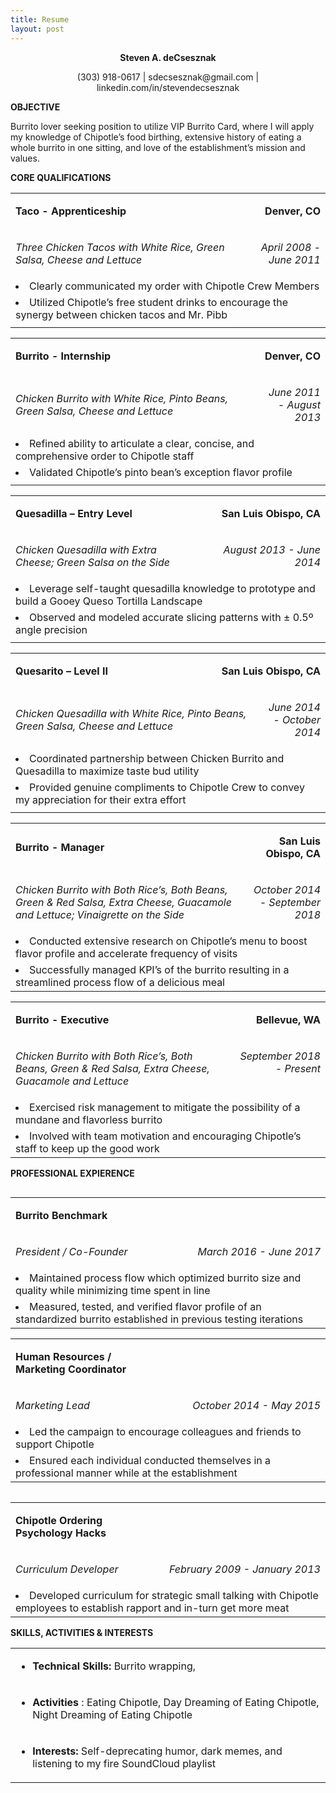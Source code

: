 ```yaml
---
title: Resume
layout: post
---
```


<p align="center">
    <strong>Steven A. deCsesznak</strong>
</p>
<p align="center">
    (303) 918-0617     |     sdecsesznak@gmail.com    |     linkedin.com/in/stevendecsesznak
</p>
<div>
    <p>
        <strong>OBJECTIVE</strong>
    </p>
</div>
<p>
    Burrito lover seeking position to utilize VIP Burrito Card, where I will
    apply my knowledge of Chipotle’s food birthing, extensive history of eating
    a whole burrito in one sitting, and love of the establishment’s mission and
    values.
</p>
<div>
    <p>
        <strong>CORE QUALIFICATIONS</strong>
    </p>
</div>
<table border="0" cellspacing="0" cellpadding="0">
    <tbody>
        <tr>
            <td width="354">
                <p>
                    <strong>Taco - Apprenticeship </strong>
                </p>
            </td>
            <td width="354" colspan="2">
                <p align="right">
                    <strong>Denver, CO</strong>
                </p>
            </td>
        </tr>
        <tr>
            <td width="537" colspan="2">
                <p>
                    <em>
                        Three Chicken Tacos with White Rice, Green Salsa,
                        Cheese and Lettuce
                    </em>
                </p>
            </td>
            <td width="171">
                <p align="right">
                    <em>April 2008 - June 2011</em>
                </p>
            </td>
        </tr>
        <tr>
            <td width="708" colspan="3">
                    <li>
                        Clearly communicated my order with Chipotle Crew
                        Members
                    </li>
            </td>
        </tr>
        <tr>
            <td width="708" colspan="3">
                <li>
                    Utilized Chipotle’s free student drinks to encourage the
                    synergy between chicken tacos and Mr. Pibb
                </li>
            </td>
        </tr>
        <tr height="0">
            <td width="354">
            </td>
            <td width="183">
            </td>
            <td width="171">
            </td>
        </tr>
    </tbody>
</table>
<table border="0" cellspacing="0" cellpadding="0" width="100%">
    <tbody>
        <tr>
            <td width="48%" valign="top">
                <p>
                    <strong>Burrito - Internship</strong>
                </p>
            </td>
            <td width="51%" colspan="2">
                <p align="right">
                    <strong>Denver, CO</strong>
                </p>
            </td>
        </tr>
        <tr>
            <td width="78%" colspan="2">
                <p>
                    <em>
                        Chicken Burrito with White Rice, Pinto Beans, Green
                        Salsa, Cheese and Lettuce
                    </em>
                </p>
            </td>
            <td width="21%" valign="top">
                <p align="right">
                    <em>June 2011 - August 2013<strong></strong></em>
                </p>
            </td>
        </tr>
        <tr>
            <td width="100%" colspan="3" valign="top">
                <li>
                    Refined ability to articulate a clear, concise, and
                    comprehensive order to Chipotle staff
                </li>
            </td>
        </tr>
        <tr>
            <td width="100%" colspan="3" valign="top">
                <li>
                    Validated Chipotle’s pinto bean’s exception flavor
                    profile
                </li>
            </td>
        </tr>
        <tr height="0">
            <td width="341">
            </td>
            <td width="213">
            </td>
            <td width="153">
            </td>
        </tr>
    </tbody>
</table>
<p>
    <strong></strong>
</p>
<table border="0" cellspacing="0" cellpadding="0" width="100%">
    <tbody>
        <tr>
            <td width="48%">
                <p>
                    <strong>Quesadilla – Entry Level</strong>
                </p>
            </td>
            <td width="51%" colspan="2">
                <p align="right">
                    <strong>San Luis Obispo, CA </strong>
                </p>
            </td>
        </tr>
        <tr>
            <td width="60%" colspan="2">
                <p>
                    <em>
                        Chicken Quesadilla with Extra Cheese; Green Salsa on
                        the Side
                    </em>
                </p>
            </td>
            <td width="39%">
                <p align="right">
                    <em>August 2013 </em>
                    <em>- June 2014</em>
                </p>
            </td>
        </tr>
        <tr>
            <td width="100%" colspan="3">
                <li>
                    Leverage self-taught quesadilla knowledge to prototype
                    and build a Gooey Queso Tortilla Landscape
                </li>
            </td>
        </tr>
        <tr>
            <td width="100%" colspan="3">
                <li>
                    Observed and modeled accurate slicing patterns with ±
                    0.5º angle precision
                </li>
            </td>
        </tr>
        <tr height="0">
            <td width="343">
            </td>
            <td width="88">
            </td>
            <td width="277">
            </td>
        </tr>
    </tbody>
</table>
<table border="0" cellspacing="0" cellpadding="0" width="100%">
    <tbody>
        <tr>
            <td width="51%">
                <p>
                    <strong>Quesarito – Level II </strong>
                </p>
            </td>
            <td width="48%" colspan="2">
                <p align="right">
                    <strong>San Luis Obispo, CA</strong>
                </p>
            </td>
        </tr>
        <tr>
            <td width="77%" colspan="2">
                <p>
                    <em>
                        Chicken Quesadilla with White Rice, Pinto Beans, Green
                        Salsa, Cheese and Lettuce
                    </em>
                </p>
            </td>
            <td width="22%">
                <p align="right">
                    <em>June 2014 - October 2014</em>
                </p>
            </td>
        </tr>
        <tr>
            <td width="100%" colspan="3">
                <li>
                    Coordinated partnership between Chicken Burrito and
                    Quesadilla to maximize taste bud utility
                </li>
            </td>
        </tr>
        <tr>
            <td width="100%" colspan="3">
                <li>
                    Provided genuine compliments to Chipotle Crew to convey
                    my appreciation for their extra effort
                </li>
            </td>
        </tr>
        <tr height="0">
            <td width="365">
            </td>
            <td width="184">
            </td>
            <td width="159">
            </td>
        </tr>
    </tbody>
</table>
<table border="0" cellspacing="0" cellpadding="0" width="100%">
    <tbody>
        <tr>
            <td width="72%">
                <p>
                    <strong>Burrito - Manager</strong>
                </p>
            </td>
            <td width="27%">
                <p align="right">
                    <strong>San Luis Obispo, CA </strong>
                </p>
            </td>
        </tr>
        <tr>
            <td width="72%">
                <p>
                    <em>
                        Chicken Burrito with Both Rice’s, Both Beans, Green
                        &amp; Red Salsa, Extra Cheese, Guacamole and Lettuce;
                        Vinaigrette on the Side
                    </em>
                </p>
            </td>
            <td width="27%" valign="top">
                <p align="right">
                    <em>October 2014 </em>
                    <em>- September 2018</em>
                </p>
            </td>
        </tr>
        <tr>
            <td width="100%" colspan="2">
                <li>
                    Conducted extensive research on Chipotle’s menu to boost
                    flavor profile and accelerate frequency of visits
                </li>
            </td>
        </tr>
        <tr>
            <td width="100%" colspan="2">
                <li>
                    Successfully managed KPI’s of the burrito resulting in a
                    streamlined process flow of a delicious meal
                </li>
            </td>
        </tr>
    </tbody>
</table>
<table border="0" cellspacing="0" cellpadding="0" width="100%">
    <tbody>
        <tr>
            <td width="69%">
                <p>
                    <strong>Burrito - Executive </strong>
                </p>
            </td>
            <td width="30%">
                <p align="right">
                    <strong>Bellevue, WA</strong>
                </p>
            </td>
        </tr>
        <tr>
            <td width="69%" valign="top">
                <p>
                    <em>
                        Chicken Burrito with Both Rice’s, Both Beans, Green
                        &amp; Red Salsa, Extra Cheese, Guacamole and Lettuce
                    </em>
                </p>
            </td>
            <td width="30%" valign="top">
                <p align="right">
                    <em> September 2018 - Present </em>
                </p>
            </td>
        </tr>
        <tr>
            <td width="100%" colspan="2" valign="top">
                <li>
                    Exercised risk management to mitigate the possibility of
                    a mundane and flavorless burrito
                </li>
            </td>
        </tr>
        <tr>
            <td width="100%" colspan="2" valign="top">
                <li>
                    Involved with team motivation and encouraging Chipotle’s
                    staff to keep up the good work
                </li>
            </td>
        </tr>
    </tbody>
</table>
<div>
    <p>
        <strong>PROFESSIONAL EXPIERENCE</strong>
    </p>
</div>
<table border="0" cellspacing="0" cellpadding="0" align="left" width="100%">
    <tbody>
        <tr>
            <td width="47%" valign="top">
                <p>
                    <strong>Burrito Benchmark </strong>
                </p>
            </td>
            <td width="52%" valign="top">
                <p align="right">
                    <strong></strong>
                </p>
            </td>
        </tr>
        <tr>
            <td width="47%" valign="top">
                <p>
                    <em>President / Co-Founder </em>
                </p>
            </td>
            <td width="52%">
                <p align="right">
                    <em>March 2016 - June 2017</em>
                </p>
            </td>
        </tr>
        <tr>
            <td width="100%" colspan="2">
                <li>
                    Maintained process flow which optimized burrito size and
                    quality while minimizing time spent in line
							</li>
            </td>
        </tr>
        <tr>
            <td width="100%" colspan="2">
                <li>
                    Measured, tested, and verified flavor profile of an
                    standardized burrito established in previous testing
                    iterations
							</li>
            </td>
        </tr>
    </tbody>
</table>
<table border="0" cellspacing="0" cellpadding="0" width="100%">
    <tbody>
        <tr>
            <td width="48%" valign="top">
                <p>
                    <strong>Human Resources / Marketing Coordinator</strong>
                </p>
            </td>
            <td width="51%">
                <p align="right">
                    <strong></strong>
                </p>
            </td>
        </tr>
        <tr>
            <td width="48%" valign="top">
                <p>
                    <em>Marketing Lead</em>
                </p>
            </td>
            <td width="51%">
                <p align="right">
                    <em>October 2014 - May 2015</em>
                </p>
            </td>
        </tr>
        <tr>
            <td width="100%" colspan="2">
                <li>
                    Led the campaign to encourage colleagues and friends to
                    support Chipotle
							</li>
            </td>
        </tr>
        <tr>
            <td width="100%" colspan="2">
                <li>
                    Ensured each individual conducted themselves in a
                    professional manner while at the establishment
							</li>
            </td>
        </tr>
    </tbody>
</table>
<p>
    <strong></strong>
</p>
<table border="0" cellspacing="0" cellpadding="0" align="left" width="100%">
    <tbody>
        <tr>
            <td width="48%" valign="top">
                <p>
                    <strong>Chipotle Ordering Psychology Hacks </strong>
                </p>
            </td>
            <td width="51%">
                <p align="right">
                    <strong></strong>
                </p>
            </td>
        </tr>
        <tr>
            <td width="48%" valign="top">
                <p>
                    <em>Curriculum Developer </em>
                </p>
            </td>
            <td width="51%">
                <p align="right">
                    <em>February 2009 - January 2013</em>
                </p>
            </td>
        </tr>
        <tr>
            <td width="100%" colspan="2">
                <li>
                    Developed curriculum for strategic small talking with
                    Chipotle employees to establish rapport and in-turn get
                    more meat
                </li>
            </td>
        </tr>
    </tbody>
</table>
<div>
    <p>
        <strong>SKILLS, ACTIVITIES &amp; INTERESTS</strong>
    </p>
</div>
<table border="0" cellspacing="0" cellpadding="0" width="100%">
    <tbody>
        <tr>
            <td width="100%">
                <ul>
                    <li>
                        <strong>Technical Skills: </strong>
                        Burrito wrapping,<strong></strong>
                    </li>
                </ul>
            </td>
        </tr>
        <tr>
            <td width="100%">
                <ul>
                    <li>
                        <strong>Activities</strong>
                        : Eating Chipotle, Day Dreaming of Eating Chipotle,
                        Night Dreaming of Eating Chipotle <strong></strong>
                    </li>
                </ul>
            </td>
        </tr>
        <tr>
            <td width="100%">
                <ul>
                    <li>
                        <strong>Interests: </strong>
                        Self-deprecating humor, dark memes, and listening to my
                        fire SoundCloud playlist <strong></strong>
                    </li>
                </ul>
            </td>
        </tr>
    </tbody>
</table>
<br/>